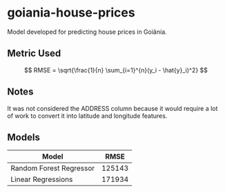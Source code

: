 # goiania-house-prices
Model developed for predicting house prices in Goiânia.

## Metric Used

$$ RMSE = \sqrt{\frac{1}{n} \sum_{i=1}^{n}(y_i - \hat{y}_i)^2} $$

## Notes

It was not considered the ADDRESS column because it would require a lot of work to convert it into latitude and longitude features.

## Models

| Model                   	| RMSE   	|
|-------------------------	|--------	|
| Random Forest Regressor 	| 125143 	|
| Linear Regressions      	| 171934 	|
